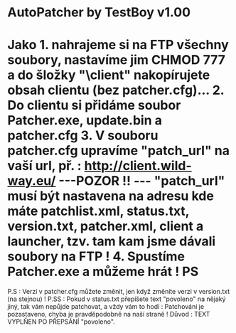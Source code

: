 AutoPatcher by TestBoy v1.00
=================

Jako 1. nahrajeme si na FTP všechny soubory, nastavíme jim CHMOD 777 a do šložky "\client" nakopírujete obsah clientu (bez patcher.cfg)...
2. Do clientu si přidáme soubor Patcher.exe, update.bin a patcher.cfg
3. V souboru patcher.cfg upravíme "patch_url" na vaší url, př. : http://client.wild-way.eu/ 
---POZOR !! ---
"patch_url" musí být nastavena na adresu kde máte patchlist.xml, status.txt, version.txt, patcher.xml, client a launcher, tzv. tam kam jsme dávali soubory na FTP !
4. Spustíme Patcher.exe a můžeme hrát !
PS
=================
P.S : Verzi v patcher.cfg můžete změnit, jen když změníte verzi v version.txt (na stejnou) !
P.SS : Pokud v status.txt přepíšete text "povoleno" na nějaký jiný, tak vám nepůjde patchovat, a vždy vám to hodí  : Patchování je pozastaveno, chyba je pravděpodobně na naší straně ! Důvod : TEXT VYPLŇEN PO PŘEPSÁNÍ "povoleno".

